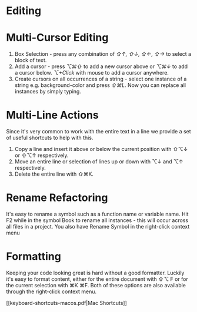 # Editing

# Multi-Cursor Editing
1. Box Selection - press any combination of *⇧↑, ⇧↓, ⇧←, ⇧→* to select a block of text. 
2. Add a cursor - press *⌥⌘⇧* to add a new cursor above or *⌥⌘↓* to add a cursor below. *⌥+Click* with mouse to add a cursor anywhere. 
3. Create cursors on all occurrences of a string - select one instance of a string e.g. background-color and press *⇧⌘L*. Now you
can replace all instances by simply typing.


# Multi-Line Actions
Since it's very common to work with the entire text in a line we provide a set of useful shortcuts to help with this.
1. Copy a line and insert it above or below the current position with ⇧⌥↓ or ⇧⌥↑ respectively.
2. Move an entire line or selection of lines up or down with ⌥↓ and ⌥↑ respectively.
3. Delete the entire line with ⇧⌘K.


# Rename Refactoring
It's easy to rename a symbol such as a function name or variable name. Hit F2 while in the symbol Book to rename all instances - this will
occur across all files in a project. You also have Rename Symbol in the right-click context menu

# Formatting
Keeping your code looking great is hard without a good formatter. Luckily it's easy to format content, either for the
entire document with ⇧⌥ F or for the current selection with ⌘K ⌘F. Both of these options are also available through the
right-click context menu.

[[keyboard-shortcuts-macos.pdf|Mac Shortcuts]]
